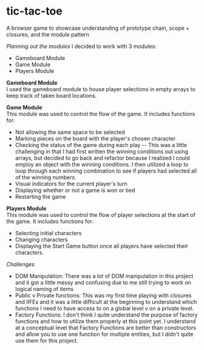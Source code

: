 # tic-tac-toe
A browser game to showcase understanding of prototype chain, scope + closures, and the module pattern

*Planning out the modules*
I decided to work with 3 modules:
- Gameboard Module
- Game Module
- Players Module

<b>Gameboard Module</b>
<br>I used the gameboard module to house player selections in empty arrays to keep track of taken board locations.

<b>Game Module</b>
<br>This module was used to control the flow of the game. It includes functions for:
- Not allowing the same space to be selected
- Marking pieces on the board with the player's chosen character
- Checking the status of the game during each play -- This was a little challenging in that I had first written the winning conditions out using arrays, but decided to go back and refactor because I realized I could employ an object with the winning conditions. I then utilized a loop to loop through each winning combination to see if players had selected all of the winning numbers.
- Visual indicators for the current player's turn
- Displaying whether or not a game is won or tied
- Restarting the game

<b>Players Module</b>
<br>This module was used to control the flow of player selections at the start of the game. It includes functions for:
- Selecting initial characters
- Changing characters
- Displaying the Start Game button once all players have selected their characters.

*Challenges*
- DOM Manipulation: There was a lot of DOM manipulation in this project and it got a little messy and confusing due to me still trying to work on logical naming of items
- Public v Private functions: This was my first time playing with closures and IIFEs and it was a little difficult at the beginning to understand which functions I need to have access to on a global level v on a private level. 
- Factory Functions: I don't think I quite understand the purpose of factory functions and how to utilize them properly at this point yet. I understand at a conceptual level that Factory Functions are better than constructors and allow you to use one function for multiple entities, but I didn't quite use them for this project.




